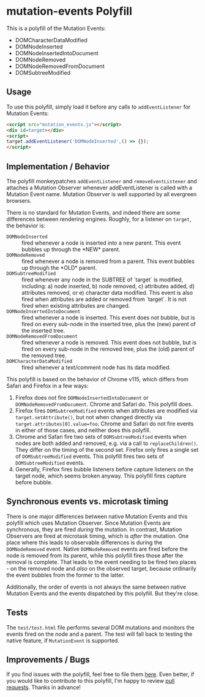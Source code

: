# mutation-events Polyfill

This is a polyfill of the Mutation Events:
  - DOMCharacterDataModified
  - DOMNodeInserted
  - DOMNodeInsertedIntoDocument
  - DOMNodeRemoved
  - DOMNodeRemovedFromDocument
  - DOMSubtreeModified

## Usage
To use this polyfill, simply load it before any calls to `addEventListener`
for Mutation Events:

  ```html
  <script src="mutation_events.js"></script>
  <div id=target></div>
  <script>
  target.addEventListener('DOMNodeInserted',() => {});
  </script>
  ```

## Implementation / Behavior
The polyfill monkeypatches `addEventListener` and `removeEventListener`
and attaches a Mutation Observer whenever addEventListener is called with
a Mutation Event name. Mutation Observer is well supported by all evergreen
browsers.

There is no standard for Mutation Events, and indeed there are some
differences between rendering engines. Roughly, for a listener on `target`,
the behavior is:

<dl>
<dt><code>DOMNodeInserted</code></dt>
<dd>fired whenever a node is inserted into a new parent. This
event bubbles up through the *NEW* parent.</dd>
<dt><code>DOMNodeRemoved</code></dt>
<dd>fired whenever a node is removed from a parent. This event
bubbles up through the *OLD* parent.</dd>
<dt><code>DOMSubtreeModified</code></dt>
<dd>fired whenever any node in the SUBTREE of `target` is
modified, including: a) node inserted, b) node removed,
c) attributes added, d) attributes removed, or e) character
data modified. This event is also fired when attributes are
added or removed from `target`. It is not fired when
existing attributes are changed.</dd>
<dt><code>DOMNodeInsertedIntoDocument</code></dt>
<dd>fired whenever a node is inserted. This event
does not bubble, but is fired on every sub-node
in the inserted tree, plus the (new) parent of
the inserted tree.</dd>
<dt><code>DOMNodeRemovedFromDocument</code></dt>
<dd>fired whenever a node is removed. This event
does not bubble, but is fired on every sub-node
in the removed tree, plus the (old) parent of
the removed tree.</dd>
<dt><code>DOMCharacterDataModified</code></dt>
<dd>fired whenever a text/comment node has its data
modified.</dd>
</dl>

This polyfill is based on the behavior of Chrome v115, which differs from
Safari and Firefox in a few ways:
  1. Firefox does not fire `DOMNodeInsertedIntoDocument` or
     `DOMNodeRemovedFromDocument`. Chrome and Safari do. This polyfill does.
  2. Firefox fires `DOMSubtreeModified` events when attributes are modified
     via `target.setAttribute()`, but not when changed directly via
     `target.attributes[0].value=foo`. Chrome and Safari do not fire events
     in either of those cases, and neither does this polyfill.
  3. Chrome and Safari fire two sets of `DOMSubtreeModified` events when
     nodes are both added and removed, e.g. via a call to `replaceChildren()`.
     They differ on the timing of the second set. Firefox only fires a
     single set of `DOMSubtreeModified` events. This polyfill fires two sets
     of `DOMSubtreeModified` events.
  4. Generally, Firefox fires bubble listeners before capture listeners
     on the target node, which seems broken anyway. This polyfill fires
     capture before bubble.


## Synchronous events vs. microtask timing

There is one major differences between native Mutation Events and this polyfill
which uses Mutation Observer. Since Mutation Events are synchronous, they are
fired *during* the mutation. In contrast, Mutation Observers are fired at
microtask timing, which is *after* the mutation. One place where this leads to
observable differences is during the `DOMNodeRemoved` event. Native
`DOMNodeRemoved` events are fired before the node is removed from
its parent, while this polyfill fires those after the removal is complete.
That leads to the event needing to be fired two places - on the removed
node and *also* on the observed target, because ordinarily the event bubbles
from the former to the latter.

Additionally, the order of events is not always the same between native
Mutation Events and the events dispatched by this polyfill. But they're
close.

## Tests

The `test/test.html` file performs several DOM mutations and monitors the
events fired on the node and a parent. The test will fall back to testing the
native feature, if `MutationEvent` is supported.

## Improvements / Bugs

If you find issues with the polyfill, feel free to file them [here](https://github.com/mfreed7/mutation-events-polyfill/issues).
Even better, if you would like to contribute to this polyfill,
I'm happy to review [pull requests](https://github.com/mfreed7/mutation-events-polyfill/pulls).
Thanks in advance!
